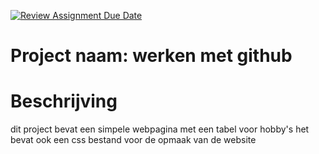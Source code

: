 [![Review Assignment Due Date](https://classroom.github.com/assets/deadline-readme-button-22041afd0340ce965d47ae6ef1cefeee28c7c493a6346c4f15d667ab976d596c.svg)](https://classroom.github.com/a/l3jUSPXl)



# Project naam: werken met github

# Beschrijving
dit project bevat een simpele webpagina met een tabel voor hobby's
het bevat ook een css bestand voor de opmaak van de website
